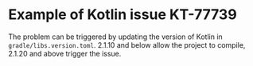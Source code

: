 # Example of Kotlin issue KT-77739

The problem can be triggered by updating the version of Kotlin in `gradle/libs.version.toml`.
2.1.10 and below allow the project to compile, 2.1.20 and above trigger the issue.
